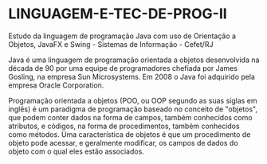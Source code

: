 # LINGUAGEM-E-TEC-DE-PROG-II

Estudo da linguagem de programação Java com uso de Orientação a Objetos, JavaFX e Swing - Sistemas de Informação - Cefet/RJ

Java é uma linguagem de programação orientada a objetos desenvolvida na década de 90 por uma equipe de programadores chefiada por James Gosling, na empresa Sun Microsystems. Em 2008 o Java foi adquirido pela empresa Oracle Corporation.

Programação orientada a objetos (POO, ou OOP segundo as suas siglas em inglês) é um paradigma de programação baseado no conceito de "objetos", que podem conter dados na forma de campos, também conhecidos como atributos, e códigos, na forma de procedimentos, também conhecidos como métodos. Uma característica de objetos é que um procedimento de objeto pode acessar, e geralmente modificar, os campos de dados do objeto com o qual eles estão associados.